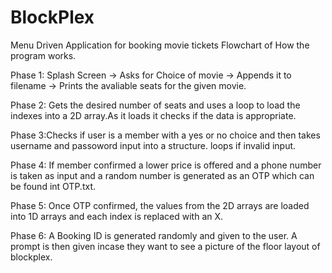 # BlockPlex
 Menu Driven Application for booking movie tickets
 Flowchart of How the program works.

 Phase 1: Splash Screen -> Asks for Choice of movie -> Appends it to filename -> Prints the avaliable seats for the given movie.

 Phase 2: Gets the desired number of seats and uses a loop to load the indexes into a 2D array.As it loads it checks if the data is appropriate.

 Phase 3:Checks if user is a member with a yes or no choice and then takes username and passoword input into a structure. loops if invalid input.

 Phase 4: If member confirmed a lower price is offered and a phone number is taken as input and a random number is generated as an OTP which can be found int OTP.txt.

 Phase 5: Once OTP confirmed, the values from the 2D arrays are loaded into 1D arrays and each index is replaced with an X.

 Phase 6: A Booking ID is generated randomly and given to the user. A prompt is then given incase they want to see a picture of the floor layout of blockplex.


